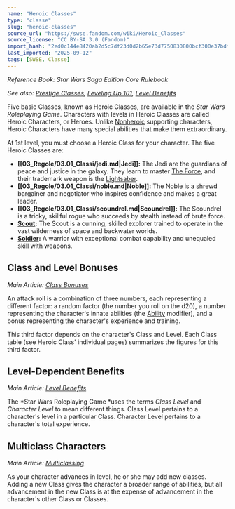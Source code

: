 ```yaml
---
name: "Heroic Classes"
type: "classe"
slug: "heroic-classes"
source_url: "https://swse.fandom.com/wiki/Heroic_Classes"
source_license: "CC BY-SA 3.0 (Fandom)"
import_hash: "2ed0c144e8420ab2d5c7df23d0d2b65e73d7750830800bcf300e37bdf645b57a"
last_imported: "2025-09-12"
tags: [SWSE, Classe]
---
```

*Reference Book: Star Wars Saga Edition Core Rulebook*

*See also: [Prestige Classes](https://swse.fandom.com/wiki/Prestige_Classes), [Leveling Up 101](https://swse.fandom.com/wiki/Leveling_Up_101), [Level Benefits](https://swse.fandom.com/wiki/Level_Benefits)*

Five basic Classes, known as Heroic Classes, are available in the *Star Wars Roleplaying Game*. Characters with levels in Heroic Classes are called Heroic Characters, or Heroes. Unlike [Nonheroic](https://swse.fandom.com/wiki/Nonheroic) supporting characters, Heroic Characters have many special  abilities that make them extraordinary.

At 1st level, you must choose a Heroic Class for your character. The five Heroic Classes are:
- **[[03_Regole/03.01_Classi/jedi.md|Jedi]]:** The Jedi are the guardians of peace and justice in the galaxy. They learn to master [The Force](https://swse.fandom.com/wiki/The_Force), and their trademark weapon is the [Lightsaber](https://swse.fandom.com/wiki/Lightsaber).
- **[[03_Regole/03.01_Classi/noble.md|Noble]]:** The Noble is a shrewd bargainer and negotiator who inspires confidence and makes a great leader.
- **[[03_Regole/03.01_Classi/scoundrel.md|Scoundrel]]:** The Scoundrel is a tricky, skillful rogue who succeeds by stealth instead of brute force.
- **[Scout](https://swse.fandom.com/wiki/Scout):** The Scout is a cunning, skilled explorer trained to operate in the vast wilderness of space and backwater worlds.
- **[Soldier](https://swse.fandom.com/wiki/Soldier):** A warrior with exceptional combat capability and unequaled skill with weapons.

## Class and Level Bonuses
*Main Article: [Class Bonuses](https://swse.fandom.com/wiki/Class_Bonuses)*

An attack roll is a combination of three numbers, each representing a different factor: a random factor (the number you roll on the d20), a number representing the character's innate abilities (the [Ability](https://swse.fandom.com/wiki/Ability) modifier), and a bonus representing the character's experience and training.

This third factor depends on the character's Class and Level. Each Class table (see Heroic Class' individual pages) summarizes the figures for this third factor.

## Level-Dependent Benefits
*Main Article: [Level Benefits](https://swse.fandom.com/wiki/Level_Benefits)*

The *Star Wars Roleplaying Game *uses the terms *Class Level* and *Character Level* to mean different things. Class Level pertains to a character's level in a particular Class. Character Level pertains to a character's total experience.

## Multiclass Characters
*Main Article: [Multiclassing](https://swse.fandom.com/wiki/Multiclassing)*

As your character advances in level, he or she may add new classes. Adding a new Class gives the character a broader range of abilities, but all advancement in the new Class is at the expense of advancement in the character's other Class or Classes.